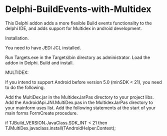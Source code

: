 # Delphi-BuildEvents-with-Multidex

This Delphi addon adds a more flexible Build events functionality to the delphi IDE, and adds support for Multidex in android development.

Installation.

   You need to have JEDI JCL installed.

   Run Targets.exe in the Targets\bin directory as administrator.
   Load the addon in Delphi. Build and install.

MULTIDEX:

If you intend to support Android before version 5.0 (minSDK < 21), you need to do the following.

Add the MultiDex.jar in the MultidexJarPas directory to your project libs. Add the AndroidApi.JNI.MultiDex.pas in the MultidexJarPas directory to your mainform uses list. Add the following statements at the start of your main forms FormCreate procedure.

if TJBuild_VERSION.JavaClass.SDK_INT < 21
then
   TJMultiDex.javaclass.install(TAndroidHelper.Context);
